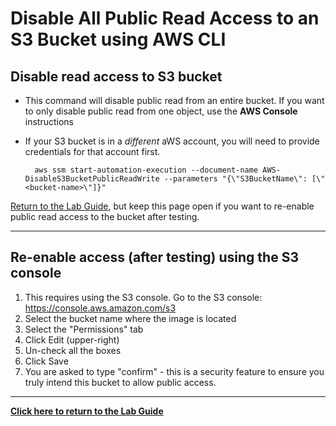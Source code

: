 # Disable All Public Read Access to an S3 Bucket using AWS CLI

## Disable read access to S3 bucket

* This command will disable public read from an entire bucket. If you want to only disable public read from one object, use the **AWS Console** instructions
* If your S3 bucket is in a _different_ aWS account, you will need to provide credentials for that account first.

        aws ssm start-automation-execution --document-name AWS-DisableS3BucketPublicReadWrite --parameters "{\"S3BucketName\": [\"<bucket-name>\"]}"

[Return to the Lab Guide](../Lab_Guide.md#s3response), but keep this page open if you want to re-enable public read access to the bucket after testing.

---

## Re-enable access (after testing) using the S3 console

1. This requires using the S3 console. Go to the S3 console: <https://console.aws.amazon.com/s3>
1. Select the bucket name where the image is located
1. Select the "Permissions" tab
1. Click Edit (upper-right)
1. Un-check all the boxes
1. Click Save
1. You are asked to type "confirm" - this is a security feature to ensure you truly intend this bucket to allow public access.

---
**[Click here to return to the Lab Guide](../Lab_Guide.md#s3response)**